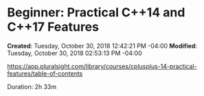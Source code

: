 # Beginner: Practical C++14 and C++17 Features

**Created**: Tuesday, October 30, 2018 12:42:21 PM -04:00
**Modified**: Tuesday, October 30, 2018 02:53:13 PM -04:00


https://app.pluralsight.com/library/courses/cplusplus-14-practical-features/table-of-contents

Duration: 2h 33m